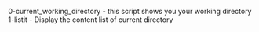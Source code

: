 
0-current_working_directory - this script shows you your working directory
1-listit - Display the content list of current directory
